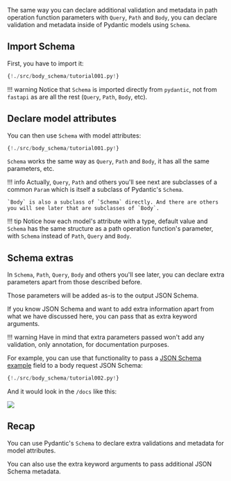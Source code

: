 The same way you can declare additional validation and metadata in path operation function parameters with `Query`, `Path` and `Body`, you can declare validation and metadata inside of Pydantic models using `Schema`.

## Import Schema

First, you have to import it:

```Python hl_lines="2"
{!./src/body_schema/tutorial001.py!}
```

!!! warning
    Notice that `Schema` is imported directly from `pydantic`, not from `fastapi` as are all the rest (`Query`, `Path`, `Body`, etc).


## Declare model attributes

You can then use `Schema` with model attributes:

```Python hl_lines="9 10"
{!./src/body_schema/tutorial001.py!}
```

`Schema` works the same way as `Query`, `Path` and `Body`, it has all the same parameters, etc.


!!! info
    Actually, `Query`, `Path` and others you'll see next are subclasses of a common `Param` which is itself a subclass of Pydantic's `Schema`.

    `Body` is also a subclass of `Schema` directly. And there are others you will see later that are subclasses of `Body`.

!!! tip
    Notice how each model's attribute with a type, default value and `Schema` has the same structure as a path operation function's parameter, with `Schema` instead of `Path`, `Query` and `Body`.

## Schema extras

In `Schema`, `Path`, `Query`, `Body` and others you'll see later, you can declare extra parameters apart from those described before.

Those parameters will be added as-is to the output JSON Schema.

If you know JSON Schema and want to add extra information apart from what we have discussed here, you can pass that as extra keyword arguments.

!!! warning
    Have in mind that extra parameters passed won't add any validation, only annotation, for documentation purposes.

For example, you can use that functionality to pass a <a href="http://json-schema.org/latest/json-schema-validation.html#rfc.section.8.5" target="_blank">JSON Schema example</a> field to a body request JSON Schema:

```Python hl_lines="20 21 22 23 24 25"
{!./src/body_schema/tutorial002.py!}
```

And it would look in the `/docs` like this:

<img src="/img/tutorial/body-schema/image01.png">

## Recap

You can use Pydantic's `Schema` to declare extra validations and metadata for model attributes.

You can also use the extra keyword arguments to pass additional JSON Schema metadata.